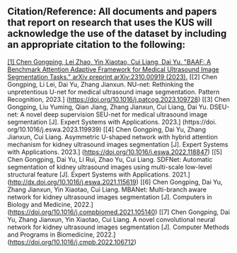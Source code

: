 ## Citation/Reference: All documents and papers that report on research that uses the KUS will acknowledge the use of the dataset by including an appropriate citation to the following:
[[1]	Chen Gongping, Lei Zhao, Yin Xiaotao, Cui Liang, Dai Yu. "BAAF: A Benchmark Attention Adaptive Framework for Medical Ultrasound Image Segmentation Tasks." arXiv preprint arXiv:2310.00919 (2023).]( https://doi.org/10.48550/arXiv.2310.00919 )
[[2]	Chen Gongping, Li Lei, Dai Yu, Zhang Jianxun. NU-net: Rethinking the unpretentious U-net for medical ultrasound image segmentation. Pattern Recognition, 2023.] (https://doi.org/10.1016/j.patcog.2023.109728)
[[3]	Chen Gongping, Liu Yuming, Qian Jiang, Zhang Jianxun, Cui Liang, Dai Yu. DSEU-net: A novel deep supervision SEU-net for medical ultrasound image segmentation [J]. Expert Systems with Applications. 2023.] (https://doi. org/10.1016/j.eswa.2023.119939)
[[4]	Chen Gongping, Dai Yu, Zhang Jianxun, Cui Liang. Asymmetric U-shaped network with hybrid attention mechanism for kidney ultrasound images segmentation [J]. Expert Systems with Applications. 2023.] (https://doi.org/10.1016/j.eswa.2022.118847)
[[5]	Chen Gongping, Dai Yu, Li Rui, Zhao Yu, Cui Liang. SDFNet: Automatic segmentation of kidney ultrasound images using multi-scale low-level structural feature [J]. Expert Systems with Applications. 2021.] (http://dx.doi.org/10.1016/j.eswa.2021.115619)
[[6]	Chen Gongping, Dai Yu, Zhang Jianxun, Yin Xiaotao, Cui Liang. MBANet: Multi-branch aware network for kidney ultrasound images segmentation [J]. Computers in Biology and Medicine, 2022.] (https://doi.org/10.1016/j.compbiomed.2021.105140)
[[7]	Chen Gongping, Dai Yu, Zhang Jianxun, Yin Xiaotao, Cui Liang. A novel convolutional neural network for kidney ultrasound images segmentation [J]. Computer Methods and Programs in Biomedicine, 2022.] (https://doi.org/10.1016/j.cmpb.2022.106712)

